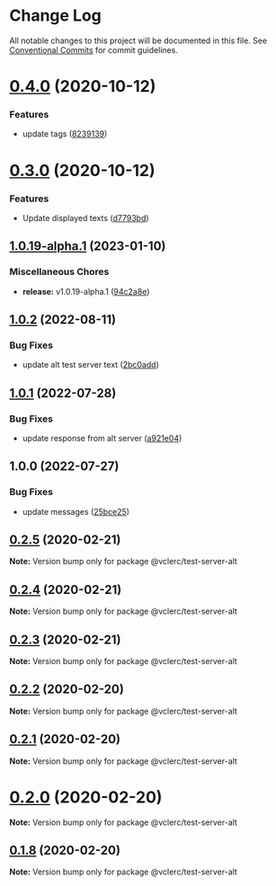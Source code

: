 # Change Log

All notable changes to this project will be documented in this file.
See [Conventional Commits](https://conventionalcommits.org) for commit guidelines.

# [0.4.0](https://github.com/vclerc/console-printer-lerna/compare/v0.3.3...v0.4.0) (2020-10-12)


### Features

* update tags ([8239139](https://github.com/vclerc/console-printer-lerna/commit/8239139a89cc8c3a32da824c996109d071b88db5))






# [0.3.0](https://github.com/vclerc/console-printer-lerna/compare/v0.2.8...v0.3.0) (2020-10-12)


### Features

* Update displayed texts ([d7793bd](https://github.com/vclerc/console-printer-lerna/commit/d7793bdda8c5a1c16e306e7f85cb387987e575a1))






## [1.0.19-alpha.1](https://github.com/vclerc/console-printer-lerna/compare/test-server-alt-v1.0.2...test-server-alt-v1.0.19-alpha.1) (2023-01-10)


### Miscellaneous Chores

* **release:** v1.0.19-alpha.1 ([94c2a8e](https://github.com/vclerc/console-printer-lerna/commit/94c2a8e549ff124ac0751cfe62c0edf9b56c2362))

## [1.0.2](https://github.com/vclerc/console-printer-lerna/compare/test-server-alt-v1.0.1...test-server-alt-v1.0.2) (2022-08-11)


### Bug Fixes

* update alt test server text ([2bc0add](https://github.com/vclerc/console-printer-lerna/commit/2bc0addc773d602fd7a6acbb840dfa292721e388))

## [1.0.1](https://github.com/vclerc/console-printer-lerna/compare/test-server-alt-v1.0.0...test-server-alt-v1.0.1) (2022-07-28)


### Bug Fixes

* update response from alt server ([a921e04](https://github.com/vclerc/console-printer-lerna/commit/a921e047b24ebdaeb1e38a786d37111f580e61df))

## 1.0.0 (2022-07-27)


### Bug Fixes

* update messages ([25bce25](https://github.com/vclerc/console-printer-lerna/commit/25bce25fdb15fac16fa13cdd00c35ad70ff90710))

## [0.2.5](https://github.com/vclerc/console-printer-lerna/compare/v0.2.4...v0.2.5) (2020-02-21)

**Note:** Version bump only for package @vclerc/test-server-alt





## [0.2.4](https://github.com/vclerc/console-printer-lerna/compare/v0.2.3...v0.2.4) (2020-02-21)

**Note:** Version bump only for package @vclerc/test-server-alt





## [0.2.3](https://github.com/vclerc/console-printer-lerna/compare/v0.2.2...v0.2.3) (2020-02-21)

**Note:** Version bump only for package @vclerc/test-server-alt






## [0.2.2](https://github.com/vclerc/console-printer-lerna/compare/v0.2.1...v0.2.2) (2020-02-20)

**Note:** Version bump only for package @vclerc/test-server-alt





## [0.2.1](https://github.com/vclerc/console-printer-lerna/compare/v0.2.0...v0.2.1) (2020-02-20)

**Note:** Version bump only for package @vclerc/test-server-alt





# [0.2.0](https://github.com/vclerc/console-printer-lerna/compare/v0.1.8...v0.2.0) (2020-02-20)

**Note:** Version bump only for package @vclerc/test-server-alt





## [0.1.8](https://github.com/vclerc/console-printer-lerna/compare/v0.1.7...v0.1.8) (2020-02-20)

**Note:** Version bump only for package @vclerc/test-server-alt

